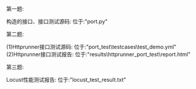 第一题:

构造的接口、接口测试源码:
    位于:"port.py"


第二题:

(1)Httprunner接口测试源码:
    位于:"port_test\testcases\test_demo.yml"
(2)Httprunner接口测试报告:
    位于:"results\httprunner_port_test\report.html"



第三题:

Locust性能测试报告:
    位于:"locust_test_result.txt"
